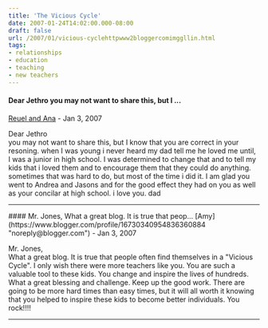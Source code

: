 ```yaml
---
title: 'The Vicious Cycle'
date: 2007-01-24T14:02:00.000-08:00
draft: false
url: /2007/01/vicious-cyclehttpwww2bloggercomimggllin.html
tags: 
- relationships
- education
- teaching
- new teachers
---
```


#### Dear Jethro you may not want to share this, but I ...
[Reuel and Ana](https://www.blogger.com/profile/15156183525280017504 "noreply@blogger.com") - <time datetime="2007-01-24T16:32:00.000-08:00">Jan 3, 2007</time>

Dear Jethro  
you may not want to share this, but I know that you are correct in your resoning. when I was young i never heard my dad tell me he loved me until, I was a junior in high school. I was determined to change that and to tell my kids that i loved them and to encourage them that they could do anything. sometimes that was hard to do, but most of the time i did it. I am glad you went to Andrea and Jasons and for the good effect they had on you as well as your concilar at high school. i love you. dad
<hr />
#### Mr. Jones, What a great blog. It is true that peop...
[Amy](https://www.blogger.com/profile/16730340954836360884 "noreply@blogger.com") - <time datetime="2007-01-24T16:56:00.000-08:00">Jan 3, 2007</time>

Mr. Jones,  
What a great blog. It is true that people often find themselves in a "Vicious Cycle". I only wish there were more teachers like you. You are such a valuable tool to these kids. You change and inspire the lives of hundreds. What a great blessing and challenge. Keep up the good work. There are going to be more hard times than easy times, but it will all worth it knowing that you helped to inspire these kids to become better individuals. You rock!!!!
<hr />
